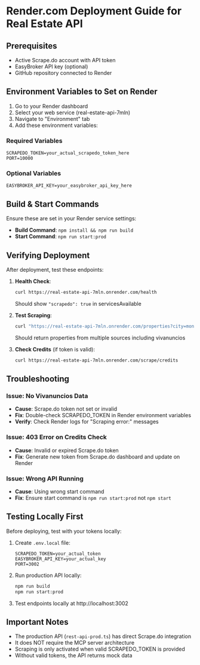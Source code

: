 # Render.com Deployment Guide for Real Estate API

## Prerequisites
- Active Scrape.do account with API token
- EasyBroker API key (optional)
- GitHub repository connected to Render

## Environment Variables to Set on Render

1. Go to your Render dashboard
2. Select your web service (real-estate-api-7mln)
3. Navigate to "Environment" tab
4. Add these environment variables:

### Required Variables
```
SCRAPEDO_TOKEN=your_actual_scrapedo_token_here
PORT=10000
```

### Optional Variables
```
EASYBROKER_API_KEY=your_easybroker_api_key_here
```

## Build & Start Commands

Ensure these are set in your Render service settings:

- **Build Command**: `npm install && npm run build`
- **Start Command**: `npm run start:prod`

## Verifying Deployment

After deployment, test these endpoints:

1. **Health Check**:
   ```bash
   curl https://real-estate-api-7mln.onrender.com/health
   ```
   Should show `"scrapedo": true` in servicesAvailable

2. **Test Scraping**:
   ```bash
   curl "https://real-estate-api-7mln.onrender.com/properties?city=monterrey&includeScraped=true"
   ```
   Should return properties from multiple sources including vivanuncios

3. **Check Credits** (if token is valid):
   ```bash
   curl https://real-estate-api-7mln.onrender.com/scrape/credits
   ```

## Troubleshooting

### Issue: No Vivanuncios Data
- **Cause**: Scrape.do token not set or invalid
- **Fix**: Double-check SCRAPEDO_TOKEN in Render environment variables
- **Verify**: Check Render logs for "Scraping error:" messages

### Issue: 403 Error on Credits Check
- **Cause**: Invalid or expired Scrape.do token
- **Fix**: Generate new token from Scrape.do dashboard and update on Render

### Issue: Wrong API Running
- **Cause**: Using wrong start command
- **Fix**: Ensure start command is `npm run start:prod` not `npm start`

## Testing Locally First

Before deploying, test with your tokens locally:

1. Create `.env.local` file:
   ```
   SCRAPEDO_TOKEN=your_actual_token
   EASYBROKER_API_KEY=your_actual_key
   PORT=3002
   ```

2. Run production API locally:
   ```bash
   npm run build
   npm run start:prod
   ```

3. Test endpoints locally at http://localhost:3002

## Important Notes

- The production API (`rest-api-prod.ts`) has direct Scrape.do integration
- It does NOT require the MCP server architecture
- Scraping is only activated when valid SCRAPEDO_TOKEN is provided
- Without valid tokens, the API returns mock data